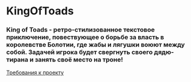 # KingOfToads

### King of Toads - ретро-стилизованное текстовое приключение, повествующее о борьбе за власть в королевстве Болотии, где жабы и лягушки воюют между собой. Задачей игрока будет свергнуть своего дядю-тирана и занять своё место на троне!

[Требования к проекту](https://github.com/tanktema/KingOfToads/blob/main/Requirements/SRS.md)
